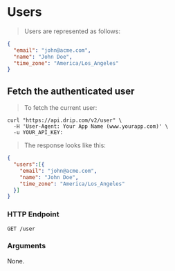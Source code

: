 # Users

> Users are represented as follows:

```json
{
  "email": "john@acme.com",
  "name": "John Doe",
  "time_zone": "America/Los_Angeles"
}
```

## Fetch the authenticated user

> To fetch the current user:

```shell
curl "https://api.drip.com/v2/user" \
  -H 'User-Agent: Your App Name (www.yourapp.com)' \
  -u YOUR_API_KEY:
```

> The response looks like this:

```json
{
  "users":[{
    "email": "john@acme.com",
    "name": "John Doe",
    "time_zone": "America/Los_Angeles"
  }]
}
```

### HTTP Endpoint

`GET /user`

### Arguments

None.
